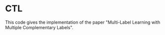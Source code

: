 # CTL
This code gives the implementation  of the paper "Multi-Label Learning with Multiple Complementary Labels".
